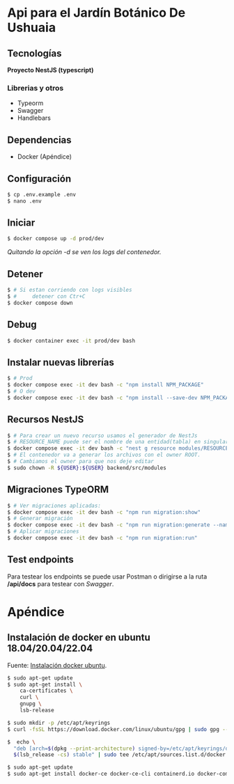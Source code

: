 # Api para el Jardín Botánico De Ushuaia

## Tecnologías

**Proyecto NestJS (typescript)**

### Librerias y otros

- Typeorm
- Swagger
- Handlebars

## Dependencias

- Docker (Apéndice)

## Configuración

```bash
$ cp .env.example .env
$ nano .env
```

## Iniciar

```bash
$ docker compose up -d prod/dev
```

_Quitando la opción *-d* se ven los logs del contenedor._

## Detener

```bash
$ # Si estan corriendo con logs visibles
$ #     detener con Ctr+C
$ docker compose down
```

## Debug

```bash
$ docker container exec -it prod/dev bash
```

## Instalar nuevas librerías

```bash
$ # Prod
$ docker compose exec -it dev bash -c "npm install NPM_PACKAGE"
$ # O dev
$ docker compose exec -it dev bash -c "npm install --save-dev NPM_PACKAGE"
```

## Recursos NestJS

```bash
$ # Para crear un nuevo recurso usamos el generador de NestJs
$ # RESOURCE_NAME puede ser el nombre de una entidad(tabla) en singular
$ docker compose exec -it dev bash -c "nest g resource modules/RESOURCE_NAME --no-spec"
$ # El contenedor va a generar los archivos con el owner ROOT.
$ # Cambiamos el owner para que nos deje editar
$ sudo chown -R ${USER}:${USER} backend/src/modules
```

## Migraciones TypeORM

```bash
$ # Ver migraciones aplicadas:
$ docker compose exec -it dev bash -c "npm run migration:show"
$ # Generar migración
$ docker compose exec -it dev bash -c "npm run migration:generate --name=nombreMigracion"
$ # Aplicar migraciones
$ docker compose exec -it dev bash -c "npm run migration:run"
```

## Test endpoints

Para testear los endpoints se puede usar Postman o dirigirse a la ruta **/api/docs** para testear con _Swagger_.

# Apéndice

## Instalación de docker en ubuntu 18.04/20.04/22.04

Fuente: [Instalación docker ubuntu](https://docs.docker.com/engine/install/ubuntu).

```bash
$ sudo apt-get update
$ sudo apt-get install \
    ca-certificates \
    curl \
    gnupg \
    lsb-release

$ sudo mkdir -p /etc/apt/keyrings
$ curl -fsSL https://download.docker.com/linux/ubuntu/gpg | sudo gpg --dearmor -o /etc/apt/keyrings/docker.gpg

$  echo \
  "deb [arch=$(dpkg --print-architecture) signed-by=/etc/apt/keyrings/docker.gpg] https://download.docker.com/linux/ubuntu \
  $(lsb_release -cs) stable" | sudo tee /etc/apt/sources.list.d/docker.list > /dev/null

$ sudo apt-get update
$ sudo apt-get install docker-ce docker-ce-cli containerd.io docker-compose-plugin

```
